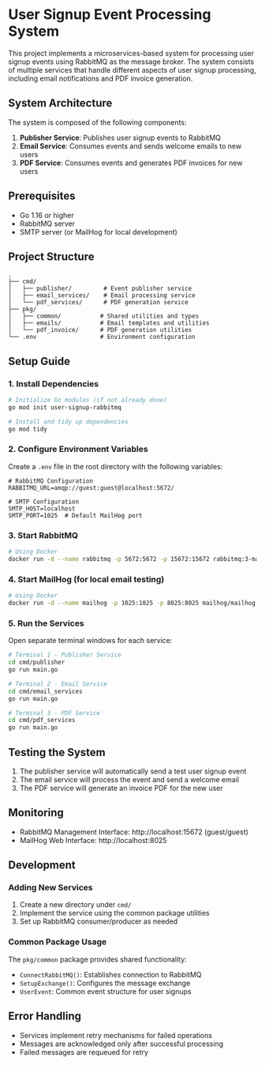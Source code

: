 # User Signup Event Processing System

This project implements a microservices-based system for processing user signup events using RabbitMQ as the message broker. The system consists of multiple services that handle different aspects of user signup processing, including email notifications and PDF invoice generation.

## System Architecture

The system is composed of the following components:

1. **Publisher Service**: Publishes user signup events to RabbitMQ
2. **Email Service**: Consumes events and sends welcome emails to new users
3. **PDF Service**: Consumes events and generates PDF invoices for new users

## Prerequisites

- Go 1.16 or higher
- RabbitMQ server
- SMTP server (or MailHog for local development)

## Project Structure

```
.
├── cmd/
│   ├── publisher/         # Event publisher service
│   ├── email_services/    # Email processing service
│   └── pdf_services/      # PDF generation service
├── pkg/
│   ├── common/           # Shared utilities and types
│   ├── emails/           # Email templates and utilities
│   └── pdf_invoice/      # PDF generation utilities
└── .env                  # Environment configuration
```

## Setup Guide

### 1. Install Dependencies

```bash
# Initialize Go modules (if not already done)
go mod init user-signup-rabbitmq

# Install and tidy up dependencies
go mod tidy
```

### 2. Configure Environment Variables

Create a `.env` file in the root directory with the following variables:

```env
# RabbitMQ Configuration
RABBITMQ_URL=amqp://guest:guest@localhost:5672/

# SMTP Configuration
SMTP_HOST=localhost
SMTP_PORT=1025  # Default MailHog port
```

### 3. Start RabbitMQ

```bash
# Using Docker
docker run -d --name rabbitmq -p 5672:5672 -p 15672:15672 rabbitmq:3-management
```

### 4. Start MailHog (for local email testing)

```bash
# Using Docker
docker run -d --name mailhog -p 1025:1025 -p 8025:8025 mailhog/mailhog
```

### 5. Run the Services

Open separate terminal windows for each service:

```bash
# Terminal 1 - Publisher Service
cd cmd/publisher
go run main.go

# Terminal 2 - Email Service
cd cmd/email_services
go run main.go

# Terminal 3 - PDF Service
cd cmd/pdf_services
go run main.go
```

## Testing the System

1. The publisher service will automatically send a test user signup event
2. The email service will process the event and send a welcome email
3. The PDF service will generate an invoice PDF for the new user

## Monitoring

- RabbitMQ Management Interface: http://localhost:15672 (guest/guest)
- MailHog Web Interface: http://localhost:8025

## Development

### Adding New Services

1. Create a new directory under `cmd/`
2. Implement the service using the common package utilities
3. Set up RabbitMQ consumer/producer as needed

### Common Package Usage

The `pkg/common` package provides shared functionality:

- `ConnectRabbitMQ()`: Establishes connection to RabbitMQ
- `SetupExchange()`: Configures the message exchange
- `UserEvent`: Common event structure for user signups

## Error Handling

- Services implement retry mechanisms for failed operations
- Messages are acknowledged only after successful processing
- Failed messages are requeued for retry

